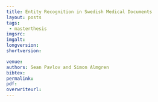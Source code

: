 ```yaml
---
title: Entity Recognition in Swedish Medical Documents
layout: posts
tags:
 - masterthesis
imgsrc: 
imgalt: 
longversion:
shortversion: 

venue: 
authors: Sean Pavlov and Simon Almgren
bibtex: 
permalink:
pdf: 
overwriteurl: 
---
```


